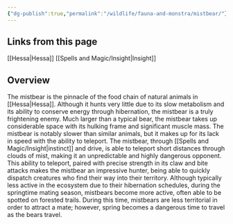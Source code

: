 ```yaml
---
{"dg-publish":true,"permalink":"/wildlife/fauna-and-monstra/mistbear/"}
---
```


## Links from this page
[[Hessa\|Hessa]]
[[Spells and Magic/Insight\|Insight]]
## Overview
The mistbear is the pinnacle of the food chain of natural animals in [[Hessa\|Hessa]]. Although it hunts very little due to its slow metabolism and its ability to conserve energy through hibernation, the mistbear is a truly frightening enemy. Much larger than a typical bear, the mistbear takes up considerable space with its hulking frame and significant muscle mass. The mistbear is notably slower than similar animals, but it makes up for its lack in speed with the ability to teleport. The mistbear, through [[Spells and Magic/Insight\|instinct]] and drive, is able to teleport short distances through clouds of mist, making it an unpredictable and highly dangerous opponent. This ability to teleport, paired with precise strength in its claw and bite attacks makes the mistbear an impressive hunter, being able to quickly dispatch creatures who find their way into their territory. Although typically less active in the ecosystem due to their hibernation schedules, during the springtime mating season, mistbears become more active, often able to be spotted on forested trails. During this time, mistbears are  less territorial in order to attract a mate; however, spring becomes a dangerous time to travel as the bears travel.